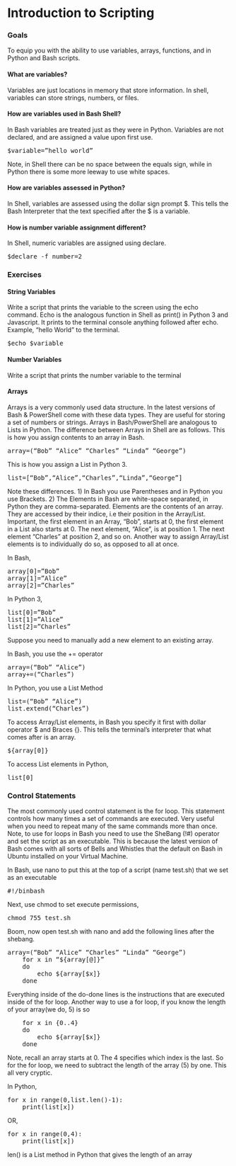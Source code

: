 <h1>Introduction to Scripting</h1>

<h3>Goals</h3>

<p>
To equip you with the ability to use variables, arrays, functions, and in Python and Bash scripts.
</p>

<h4>What are variables?</h4>
<p>Variables are just locations in memory that store information.  In shell, variables can store strings, numbers, or files.</p>


<h4>How are variables used in Bash Shell?</h4>
<p>In Bash variables are treated just as they were in Python.  Variables are not declared, and are assigned a value upon first use.</p>

<pre>
$variable=”hello world”
</pre>

<p>
Note, in Shell there can be no space between the equals sign, while in Python there is some more leeway to use white spaces.
</p>					

<h4>How are variables assessed in Python?</h4>

<p>In Shell, variables are assessed using the dollar sign prompt $.  This tells the Bash Interpreter that the text specified after the $ is a variable.</p>

<h4>How is number variable assignment different?</h4>

<p>In Shell, numeric variables are assigned using declare.</p>

<pre>
$declare -f number=2
</pre>

<h3>Exercises</h3>

<h4>String Variables</h4>

<p>
Write a script that prints the variable to the screen using the echo command.  Echo is the analogous function in Shell as print() in Python 3 and Javascript.  It prints to the terminal console anything followed after echo.  Example, “hello World” to the terminal.
</p>
	
<pre>
$echo $variable
</pre>

<h4>Number Variables</h4>

<p>Write a script that prints the number variable to the terminal</p>



<h4>Arrays</h4>
	Arrays is a very commonly used data structure.  In the latest versions of Bash & PowerShell come with these data types.  They are useful for storing a set of numbers or strings.  Arrays in Bash/PowerShell are analogous to Lists in Python.  The difference between Arrays in Shell are as follows.
This is how you assign contents to an array in Bash.

<pre>
array=(“Bob” “Alice” “Charles” “Linda” “George”)
</pre>

This is how you assign a List in Python 3.
<pre>
list=[“Bob”,“Alice”,“Charles”,“Linda”,“George”]
</pre>
<p>
Note these differences. 1) In Bash you use Parentheses and in Python you use Brackets. 2) The Elements in Bash are white-space separated, in Python they are comma-separated.
	Elements are the contents of an array.  They are accessed by their indice, i.e their position in the Array/List.  Important, the first element in an Array, “Bob”, starts at 0, the first element in a List also starts at 0.  The next element, “Alice”, is at position 1. The next element “Charles” at position 2, and so on.
Another way to assign Array/List elements is to individually do so, as opposed to all at once. 
</p>
<p>
In Bash,
</p>

<pre>
array[0]=”Bob”
array[1]=”Alice”
array[2]=”Charles”
</pre>

<p>
In Python 3,
</p>

<pre>
list[0]=”Bob”
list[1]=”Alice”
list[2]=”Charles”
</pre>	
<p>
	Suppose you need to manually add a new element to an existing array.
</p>

<p>
In Bash, you use the += operator
</p>

<pre>
array=(“Bob” “Alice”)
array+=(“Charles”)
</pre>
<p>In Python, you use a List Method</p>

<pre>
list=(“Bob” “Alice”)
list.extend(“Charles”)
</pre>

<p>To access Array/List elements, in Bash you specify it first with dollar operator $ and Braces {}.  This tells the terminal’s interpreter that what comes after is an array.</p>
 
<pre>
${array[0]} 
</pre>

<p>To access List elements in Python,</p> 

<pre>
list[0]
</pre>

<h3>Control Statements</h4>
<p>
The most commonly used control statement is the for loop.  This statement controls
how many times a set of commands are executed.  Very useful when you need to repeat many of the same commands more than once.  Note, to use for loops in Bash you need to use the SheBang (!#) operator and set the script as an executable. This is because the latest version of Bash comes with all sorts of Bells and Whistles that the default on Bash in Ubuntu installed on your Virtual Machine.
</p>
<p>
In Bash, use nano to put this at the top of a script (name test.sh) that we set as an executable
</p>

<pre>
#!/binbash  
</pre>	
<p>Next, use chmod to set execute permissions,</p>

<pre>
chmod 755 test.sh
</pre>

<p>
Boom, now open test.sh with nano and add the following lines after the shebang.
</p>


<pre>
array=(“Bob” “Alice” “Charles” “Linda” “George”)
	for x in “${array[@]}”
	do
		echo ${array[$x]}
	done
</pre>

<p>Everything inside of the do-done lines is the instructions that are executed inside of the for loop.  Another way to use a for loop, if you know the length of your array(we do, 5) is so</p>
<pre>
	for x in {0..4}
	do
		echo ${array[$x]}
	done
</pre>
<p>
Note, recall an array starts at 0.  The 4 specifies which index is the last. So for the for loop, we need to subtract the length of the array (5) by one.  This all very cryptic.
</p>

<p>
In Python,
</p>

<pre>
for x in range(0,list.len()-1):
	print(list[x])
</pre>
<p>OR,</p>

<pre>
for x in range(0,4):
	print(list[x])
</pre>

<p>
len() is a List method in Python that gives the length of an array
</p>




